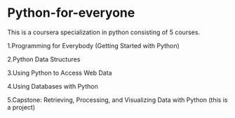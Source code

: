# Python-for-everyone

This is a coursera specialization in python consisting of 5 courses.

1.Programming for Everybody (Getting Started with Python)

2.Python Data Structures

3.Using Python to Access Web Data

4.Using Databases with Python

5.Capstone: Retrieving, Processing, and Visualizing Data with Python (this is a project)

